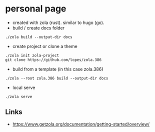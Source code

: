 # personal page

* created with zola (rust). similar to hugo (go).
* build / create docs folder
```
./zola build --output-dir docs
```
* create project or clone a theme 
```
./zola init zola-project
git clone https://github.com/lopes/zola.386
```
* build from a template (in this case zola.386)
```
./zola --root zola.386 build --output-dir docs
```
* local serve
```
./zola serve
```

## Links
* https://www.getzola.org/documentation/getting-started/overview/
